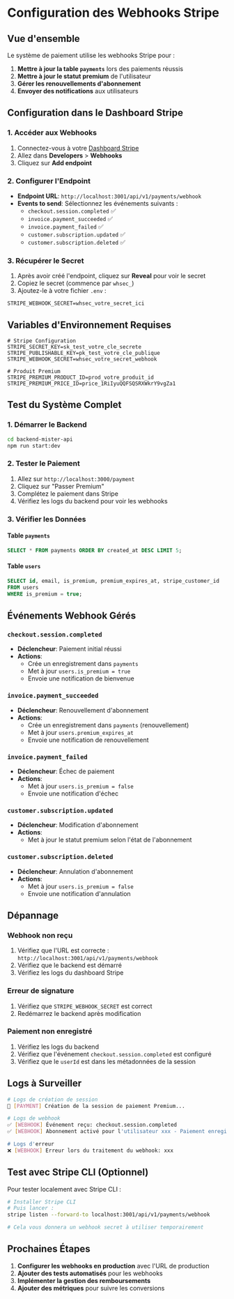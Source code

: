 # Configuration des Webhooks Stripe

## Vue d'ensemble

Le système de paiement utilise les webhooks Stripe pour :
1. **Mettre à jour la table `payments`** lors des paiements réussis
2. **Mettre à jour le statut premium** de l'utilisateur
3. **Gérer les renouvellements d'abonnement**
4. **Envoyer des notifications** aux utilisateurs

## Configuration dans le Dashboard Stripe

### 1. Accéder aux Webhooks
1. Connectez-vous à votre [Dashboard Stripe](https://dashboard.stripe.com)
2. Allez dans **Developers** > **Webhooks**
3. Cliquez sur **Add endpoint**

### 2. Configurer l'Endpoint
- **Endpoint URL**: `http://localhost:3001/api/v1/payments/webhook`
- **Events to send**: Sélectionnez les événements suivants :
  - `checkout.session.completed` ✅
  - `invoice.payment_succeeded` ✅
  - `invoice.payment_failed` ✅
  - `customer.subscription.updated` ✅
  - `customer.subscription.deleted` ✅

### 3. Récupérer le Secret
1. Après avoir créé l'endpoint, cliquez sur **Reveal** pour voir le secret
2. Copiez le secret (commence par `whsec_`)
3. Ajoutez-le à votre fichier `.env` :

```env
STRIPE_WEBHOOK_SECRET=whsec_votre_secret_ici
```

## Variables d'Environnement Requises

```env
# Stripe Configuration
STRIPE_SECRET_KEY=sk_test_votre_cle_secrete
STRIPE_PUBLISHABLE_KEY=pk_test_votre_cle_publique
STRIPE_WEBHOOK_SECRET=whsec_votre_secret_webhook

# Produit Premium
STRIPE_PREMIUM_PRODUCT_ID=prod_votre_produit_id
STRIPE_PREMIUM_PRICE_ID=price_1RiIyuQQFSQSRXWkrY9vgZa1
```

## Test du Système Complet

### 1. Démarrer le Backend
```bash
cd backend-mister-api
npm run start:dev
```

### 2. Tester le Paiement
1. Allez sur `http://localhost:3000/payment`
2. Cliquez sur "Passer Premium"
3. Complétez le paiement dans Stripe
4. Vérifiez les logs du backend pour voir les webhooks

### 3. Vérifier les Données

#### Table `payments`
```sql
SELECT * FROM payments ORDER BY created_at DESC LIMIT 5;
```

#### Table `users`
```sql
SELECT id, email, is_premium, premium_expires_at, stripe_customer_id 
FROM users 
WHERE is_premium = true;
```

## Événements Webhook Gérés

### `checkout.session.completed`
- **Déclencheur**: Paiement initial réussi
- **Actions**:
  - Crée un enregistrement dans `payments`
  - Met à jour `users.is_premium = true`
  - Envoie une notification de bienvenue

### `invoice.payment_succeeded`
- **Déclencheur**: Renouvellement d'abonnement
- **Actions**:
  - Crée un enregistrement dans `payments` (renouvellement)
  - Met à jour `users.premium_expires_at`
  - Envoie une notification de renouvellement

### `invoice.payment_failed`
- **Déclencheur**: Échec de paiement
- **Actions**:
  - Met à jour `users.is_premium = false`
  - Envoie une notification d'échec

### `customer.subscription.updated`
- **Déclencheur**: Modification d'abonnement
- **Actions**:
  - Met à jour le statut premium selon l'état de l'abonnement

### `customer.subscription.deleted`
- **Déclencheur**: Annulation d'abonnement
- **Actions**:
  - Met à jour `users.is_premium = false`
  - Envoie une notification d'annulation

## Dépannage

### Webhook non reçu
1. Vérifiez que l'URL est correcte : `http://localhost:3001/api/v1/payments/webhook`
2. Vérifiez que le backend est démarré
3. Vérifiez les logs du dashboard Stripe

### Erreur de signature
1. Vérifiez que `STRIPE_WEBHOOK_SECRET` est correct
2. Redémarrez le backend après modification

### Paiement non enregistré
1. Vérifiez les logs du backend
2. Vérifiez que l'événement `checkout.session.completed` est configuré
3. Vérifiez que le `userId` est dans les métadonnées de la session

## Logs à Surveiller

```bash
# Logs de création de session
🚀 [PAYMENT] Création de la session de paiement Premium...

# Logs de webhook
✅ [WEBHOOK] Événement reçu: checkout.session.completed
✅ [WEBHOOK] Abonnement activé pour l'utilisateur xxx - Paiement enregistré: xxx

# Logs d'erreur
❌ [WEBHOOK] Erreur lors du traitement du webhook: xxx
```

## Test avec Stripe CLI (Optionnel)

Pour tester localement avec Stripe CLI :

```bash
# Installer Stripe CLI
# Puis lancer :
stripe listen --forward-to localhost:3001/api/v1/payments/webhook

# Cela vous donnera un webhook secret à utiliser temporairement
```

## Prochaines Étapes

1. **Configurer les webhooks en production** avec l'URL de production
2. **Ajouter des tests automatisés** pour les webhooks
3. **Implémenter la gestion des remboursements**
4. **Ajouter des métriques** pour suivre les conversions 